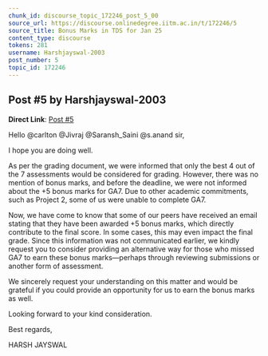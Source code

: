 ```yaml
---
chunk_id: discourse_topic_172246_post_5_00
source_url: https://discourse.onlinedegree.iitm.ac.in/t/172246/5
source_title: Bonus Marks in TDS for Jan 25
content_type: discourse
tokens: 281
username: Harshjayswal-2003
post_number: 5
topic_id: 172246
---
```


## Post #5 by Harshjayswal-2003

**Direct Link**: [Post #5](https://discourse.onlinedegree.iitm.ac.in/t/172246/5)

Hello @carlton @Jivraj @Saransh_Saini @s.anand sir,

I hope you are doing well.

As per the grading document, we were informed that only the best 4 out of the 7 assessments would be considered for grading. However, there was no mention of bonus marks, and before the deadline, we were not informed about the +5 bonus marks for GA7. Due to other academic commitments, such as Project 2, some of us were unable to complete GA7.

Now, we have come to know that some of our peers have received an email stating that they have been awarded +5 bonus marks, which directly contribute to the final score. In some cases, this may even impact the final grade. Since this information was not communicated earlier, we kindly request you to consider providing an alternative way for those who missed GA7 to earn these bonus marks—perhaps through reviewing submissions or another form of assessment.

We sincerely request your understanding on this matter and would be grateful if you could provide an opportunity for us to earn the bonus marks as well.

Looking forward to your kind consideration.

Best regards,

HARSH JAYSWAL
